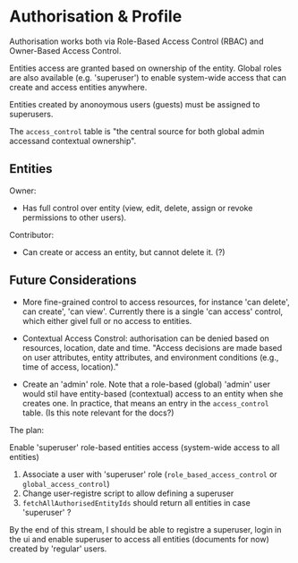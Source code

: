 # Authorisation & Profile

Authorisation works both via Role-Based Access Control (RBAC) and Owner-Based Access Control.

Entities access are granted based on ownership of the entity.
Global roles are also available (e.g. 'superuser') to enable system-wide access that can create and access entities anywhere.

Entities created by anonoymous users (guests) must be assigned to superusers.

The `access_control` table is "the central source for both global admin accessand contextual ownership".

## Entities

Owner:
 * Has full control over entity (view, edit, delete, assign or revoke permissions to other users).
 
Contributor:
 * Can create or access an entity, but cannot delete it. (?)

## Future Considerations

 * More fine-grained control to access resources, for instance 'can delete', can create', 'can view'.
 Currently there is a single 'can access' control, which either givel full or no access to entities.

 * Contextual Access Constrol: authorisation can be denied based on resources, location, date and time. "Access decisions are made based on user attributes, entity attributes, and environment conditions (e.g., time of access, location)."

 * Create an 'admin' role. Note that a role-based (global) 'admin' user
 would stil have entity-based (contextual) access to an entity when she creates one.
 In practice, that means an entry in the `access_control` table. (Is this note relevant for the docs?)



The plan:

Enable 'superuser' role-based entities access (system-wide access to all entities)
1) Associate a user with 'superuser' role (`role_based_access_control` or `global_access_control`)
1) Change user-registre script to allow defining a superuser
1) `fetchAllAuthorisedEntityIds` should return all entities in case 'superuser' ?

By the end of this stream, I should be able to registre a superuser, login in the ui and 
enable superuser to access all entities (documents for now) created by 'regular' users.
